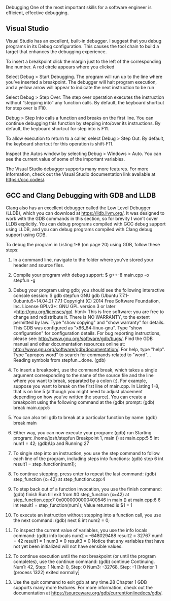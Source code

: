 Debugging
One of the most important skills for a software engineer is efficient, effective debugging.



## Visual Studio
Visual Studio has an excellent, built-in debugger. I suggest that you debug
programs in its Debug configuration. This causes the tool chain to build a
target that enhances the debugging experience.

To insert a breakpoint click the margin just to the left of the corresponding line number. A red circle appears where you clicked

Select Debug > Start Debugging. The program will run up to the line
where you’ve inserted a breakpoint. The debugger will halt program
execution, and a yellow arrow will appear to indicate the next instruction to be run

Select Debug > Step Over. The step over operation executes the
instruction without “stepping into” any function calls. By default,
the keyboard shortcut for step over is F10.

Debug > Step Into calls a function and breaks on the first line. You can continue debugging this function by stepping into/over its instructions. By default, the keyboard shortcut for step into is F11.

To allow execution to return to a caller, select Debug > Step Out. By default, the keyboard shortcut for this operation is shift-F11.

Inspect the Autos window by selecting Debug > Windows > Auto. You
can see the current value of some of the important variables.

The Visual Studio debugger supports many more features. For more
information, check out the Visual Studio documentation link available at
https://ccc.codes/.



## GCC and Clang Debugging with GDB and LLDB

Clang also has an excellent debugger called the Low Level Debugger
(LLDB), which you can download at https://lldb.llvm.org/. It was designed to
work with the GDB commands in this section, so for brevity I won’t cover
LLDB explicitly. You can debug programs compiled with GCC debug support using LLDB, and you can debug programs compiled with Clang debug
support using GDB.

To debug the program in Listing 1-8 (on page 20) using GDB, follow
these steps:
1. In a command line, navigate to the folder where you’ve stored your
header and source files.

2. Compile your program with debug support:
$ g++-8 main.cpp -o stepfun -g

3. Debug your program using gdb; you should see the following interactive
console session:
$ gdb stepfun
GNU gdb (Ubuntu 7.7.1-0ubuntu5~14.04.2) 7.7.1
Copyright (C) 2014 Free Software Foundation, Inc.
License GPLv3+: GNU GPL version 3 or later <http://gnu.org/licenses/gpl.
html>
This is free software: you are free to change and redistribute it.
There is NO WARRANTY, to the extent permitted by law. Type "show copying"
and "show warranty" for details.
This GDB was configured as "x86_64-linux-gnu".
Type "show configuration" for configuration details.
For bug reporting instructions, please see:
<http://www.gnu.org/software/gdb/bugs/>.
Find the GDB manual and other documentation resources online at:
<http://www.gnu.org/software/gdb/documentation/>.
For help, type "help".
Type "apropos word" to search for commands related to "word"...
Reading symbols from stepfun...done.
(gdb)

4. To insert a breakpoint, use the command break, which takes a single
argument corresponding to the name of the source file and the line
where you want to break, separated by a colon (:). For example, suppose you want to break on the first line of main.cpp. In Listing 1-8, that
is on line 5 (although you might need to adjust placement depending
on how you’ve written the source). You can create a breakpoint using
the following command at the (gdb) prompt:
(gdb) break main.cpp:5

5. You can also tell gdb to break at a particular function by name:
(gdb) break main

6. Either way, you can now execute your program:
(gdb) run
Starting program: /home/josh/stepfun
Breakpoint 1, main () at main.cpp:5
5 int num1 = 42;
(gdb)Up and Running 27

7. To single step into an instruction, you use the step command to follow
each line of the program, including steps into functions:
(gdb) step
6 int result1 = step_function(num1);

8. To continue stepping, press enter to repeat the last command:
(gdb)
step_function (x=42) at step_function.cpp:4

9. To step back out of a function invocation, you use the finish command:
(gdb) finish
Run till exit from #0 step_function (x=42) at step_function.cpp:7
0x0000000000400546 in main () at main.cpp:6
6 int result1 = step_function(num1);
Value returned is $1 = 1

10. To execute an instruction without stepping into a function call, you use
the next command:
(gdb) next
8 int num2 = 0;

11. To inspect the current value of variables, you use the info locals
command:
(gdb) info locals
num2 = -648029488
result2 = 32767
num1 = 42
result1 = 1
num3 = 0
result3 = 0
Notice that any variables that have not yet been initialized will not
have sensible values.

12. To continue execution until the next breakpoint (or until the program
completes), use the continue command:
(gdb) continue
Continuing.
Num1: 42, Step: 1
Num2: 0, Step: 0
Num3: -32768, Step: -1
[Inferior 1 (process 1322) exited normally]

13. Use the quit command to exit gdb at any time.28 Chapter 1
GDB supports many more features. For more information, check out
the documentation at https://sourceware.org/gdb/current/onlinedocs/gdb/.
